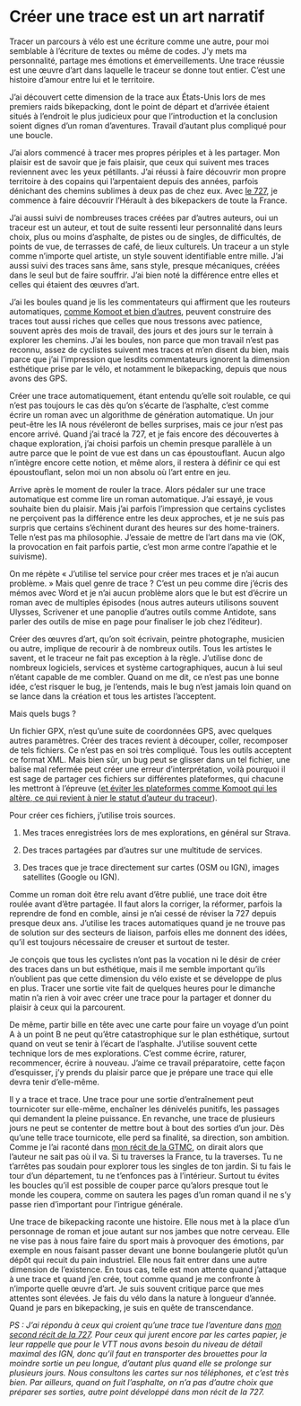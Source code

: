 # Créer une trace est un art narratif

Tracer un parcours à vélo est une écriture comme une autre, pour moi semblable à l’écriture de textes ou même de codes. J’y mets ma personnalité, partage mes émotions et émerveillements. Une trace réussie est une œuvre d’art dans laquelle le traceur se donne tout entier. C’est une histoire d’amour entre lui et le territoire.<span id="more-59981"></span>

J’ai découvert cette dimension de la trace aux États-Unis lors de mes premiers raids bikepacking, dont le point de départ et d’arrivée étaient situés à l’endroit le plus judicieux pour que l’introduction et la conclusion soient dignes d’un roman d’aventures. Travail d’autant plus compliqué pour une boucle.

J’ai alors commencé à tracer mes propres périples et à les partager. Mon plaisir est de savoir que je fais plaisir, que ceux qui suivent mes traces reviennent avec les yeux pétillants. J’ai réussi à faire découvrir mon propre territoire à des copains qui l’arpentaient depuis des années, parfois dénichant des chemins sublimes à deux pas de chez eux. Avec [le 727](https://tcrouzet.com/727tour/), je commence à faire découvrir l’Hérault à des bikepackers de toute la France.

J’ai aussi suivi de nombreuses traces créées par d’autres auteurs, oui un traceur est un auteur, et tout de suite ressenti leur personnalité dans leurs choix, plus ou moins d’asphalte, de pistes ou de singles, de difficultés, de points de vue, de terrasses de café, de lieux culturels. Un traceur a un style comme n’importe quel artiste, un style souvent identifiable entre mille. J’ai aussi suivi des traces sans âme, sans style, presque mécaniques, créées dans le seul but de faire souffrir. J’ai bien noté la différence entre elles et celles qui étaient des œuvres d’art.

J’ai les boules quand je lis les commentateurs qui affirment que les routeurs automatiques, [comme Komoot et bien d’autres](https://tcrouzet.com/2019/09/11/vtt-gravel-bikepacking-que-vaut-le-routage-automatique/), peuvent construire des traces tout aussi riches que celles que nous tressons avec patience, souvent après des mois de travail, des jours et des jours sur le terrain à explorer les chemins. J’ai les boules, non parce que mon travail n’est pas reconnu, assez de cyclistes suivent mes traces et m’en disent du bien, mais parce que j’ai l’impression que lesdits commentateurs ignorent la dimension esthétique prise par le vélo, et notamment le bikepacking, depuis que nous avons des GPS.

Créer une trace automatiquement, étant entendu qu’elle soit roulable, ce qui n’est pas toujours le cas dès qu’on s’écarte de l’asphalte, c’est comme écrire un roman avec un algorithme de génération automatique. Un jour peut-être les IA nous révéleront de belles surprises, mais ce jour n’est pas encore arrivé. Quand j’ai tracé la 727, et je fais encore des découvertes à chaque exploration, j’ai choisi parfois un chemin presque parallèle à un autre parce que le point de vue est dans un cas époustouflant. Aucun algo n’intègre encore cette notion, et même alors, il restera à définir ce qui est époustouflant, selon moi un non absolu où l’art entre en jeu.

Arrive après le moment de rouler la trace. Alors pédaler sur une trace automatique est comme lire un roman automatique. J’ai essayé, je vous souhaite bien du plaisir. Mais j’ai parfois l’impression que certains cyclistes ne perçoivent pas la différence entre les deux approches, et je ne suis pas surpris que certains s’échinent durant des heures sur des home-trainers. Telle n’est pas ma philosophie. J’essaie de mettre de l’art dans ma vie (OK, la provocation en fait parfois partie, c’est mon arme contre l’apathie et le suivisme).

On me répète « J’utilise tel service pour créer mes traces et je n’ai aucun problème. » Mais quel genre de trace ? C’est un peu comme dire j’écris des mémos avec Word et je n’ai aucun problème alors que le but est d’écrire un roman avec de multiples épisodes (nous autres auteurs utilisons souvent Ulysses, Scrivener et une panoplie d’autres outils comme Antidote, sans parler des outils de mise en page pour finaliser le job chez l’éditeur).

Créer des œuvres d’art, qu’on soit écrivain, peintre photographe, musicien ou autre, implique de recourir à de nombreux outils. Tous les artistes le savent, et le traceur ne fait pas exception à la règle. J’utilise donc de nombreux logiciels, services et système cartographiques, aucun à lui seul n’étant capable de me combler. Quand on me dit, ce n’est pas une bonne idée, c’est risquer le bug, je l’entends, mais le bug n’est jamais loin quand on se lance dans la création et tous les artistes l’acceptent.

Mais quels bugs ?

Un fichier GPX, n’est qu’une suite de coordonnées GPS, avec quelques autres paramètres. Créer des traces revient à découper, coller, recomposer de tels fichiers. Ce n’est pas en soi très compliqué. Tous les outils acceptent ce format XML. Mais bien sûr, un bug peut se glisser dans un tel fichier, une balise mal refermée peut créer une erreur d’interprétation, voilà pourquoi il est sage de partager ces fichiers sur différentes plateformes, qui chacune les mettront à l’épreuve ([et éviter les plateformes comme Komoot qui les altère, ce qui revient à nier le statut d’auteur du traceur](https://tcrouzet.com/2021/05/27/gaffe-komoot-est-bugue/)).

Pour créer ces fichiers, j’utilise trois sources.

1. Mes traces enregistrées lors de mes explorations, en général sur Strava.

2. Des traces partagées par d’autres sur une multitude de services.

3. Des traces que je trace directement sur cartes (OSM ou IGN), images satellites (Google ou IGN).

Comme un roman doit être relu avant d’être publié, une trace doit être roulée avant d’être partagée. Il faut alors la corriger, la réformer, parfois la reprendre de fond en comble, ainsi je n’ai cessé de réviser la 727 depuis presque deux ans. J’utilise les traces automatiques quand je ne trouve pas de solution sur des secteurs de liaison, parfois elles me donnent des idées, qu’il est toujours nécessaire de creuser et surtout de tester.

Je conçois que tous les cyclistes n’ont pas la vocation ni le désir de créer des traces dans un but esthétique, mais il me semble important qu’ils n’oublient pas que cette dimension du vélo existe et se développe de plus en plus. Tracer une sortie vite fait de quelques heures pour le dimanche matin n’a rien à voir avec créer une trace pour la partager et donner du plaisir à ceux qui la parcourent.

De même, partir bille en tête avec une carte pour faire un voyage d’un point A à un point B ne peut qu’être catastrophique sur le plan esthétique, surtout quand on veut se tenir à l’écart de l’asphalte. J’utilise souvent cette technique lors de mes explorations. C’est comme écrire, raturer, recommencer, écrire à nouveau. J’aime ce travail préparatoire, cette façon d’esquisser, j’y prends du plaisir parce que je prépare une trace qui elle devra tenir d’elle-même.

Il y a trace et trace. Une trace pour une sortie d’entraînement peut tournicoter sur elle-même, enchaîner les dénivelés punitifs, les passages qui demandent la pleine puissance. En revanche, une trace de plusieurs jours ne peut se contenter de mettre bout à bout des sorties d’un jour. Dès qu’une telle trace tournicote, elle perd sa finalité, sa direction, son ambition. Comme je l’ai raconté dans [mon récit de la GTMC](https://tcrouzet.com/2021/07/26/la-gtmc-des-bijoux-a-travers-les-cailloux/), on dirait alors que l’auteur ne sait pas où il va. Si tu traverses la France, tu la traverses. Tu ne t’arrêtes pas soudain pour explorer tous les singles de ton jardin. Si tu fais le tour d’un département, tu ne t’enfonces pas à l’intérieur. Surtout tu évites les boucles qu’il est possible de couper parce qu’alors presque tout le monde les coupera, comme on sautera les pages d’un roman quand il ne s’y passe rien d’important pour l’intrigue générale.

Une trace de bikepacking raconte une histoire. Elle nous met à la place d’un personnage de roman et joue autant sur nos jambes que notre cerveau. Elle ne vise pas à nous faire faire du sport mais à provoquer des émotions, par exemple en nous faisant passer devant une bonne boulangerie plutôt qu’un dépôt qui recuit du pain industriel. Elle nous fait entrer dans une autre dimension de l’existence. En tous cas, telle est mon attente quand j’attaque à une trace et quand j’en crée, tout comme quand je me confronte à n’importe quelle œuvre d’art. Je suis souvent critique parce que mes attentes sont élevées. Je fais du vélo dans la nature à longueur d’année. Quand je pars en bikepacking, je suis en quête de transcendance.

*PS : J’ai répondu à ceux qui croient qu’une trace tue l’aventure dans [mon second récit de la 727](https://tcrouzet.com/2021/05/27/le-727-ou-la-fonction-regenerative-du-bikepacking/). Pour ceux qui jurent encore par les cartes papier, je leur rappelle que pour le VTT nous avons besoin du niveau de détail maximal des IGN, donc qu’il faut en transporter des brouettes pour la moindre sortie un peu longue, d’autant plus quand elle se prolonge sur plusieurs jours. Nous consultons les cartes sur nos téléphones, et c’est très bien. Par ailleurs, quand on fuit l’asphalte, on n’a pas d’autre choix que préparer ses sorties, autre point développé dans mon récit de la 727.*